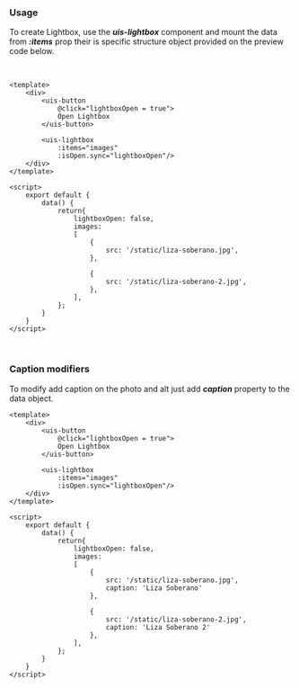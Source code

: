 ### Usage
To create Lightbox, use the ***uis-lightbox*** component and mount the data from
***:items*** prop their is specific structure object provided on the preview
code below.

&nbsp;
&nbsp;
&nbsp;

```vue
<template>
    <div>
        <uis-button
            @click="lightboxOpen = true">
            Open Lightbox
        </uis-button>

        <uis-lightbox
            :items="images"
            :isOpen.sync="lightboxOpen"/>
    </div>
</template>

<script>
    export default {
        data() {
            return{
                lightboxOpen: false,
                images:
                [
                    {
                        src: '/static/liza-soberano.jpg',
                    },

                    {
                        src: '/static/liza-soberano-2.jpg',
                    },
                ],
            };
        }
    }
</script>
```

&nbsp;
&nbsp;
&nbsp;

### Caption modifiers
To modify add caption on the photo and alt just add ***caption*** property
to the data object.

```vue
<template>
    <div>
        <uis-button
            @click="lightboxOpen = true">
            Open Lightbox
        </uis-button>

        <uis-lightbox
            :items="images"
            :isOpen.sync="lightboxOpen"/>
    </div>
</template>

<script>
    export default {
        data() {
            return{
                lightboxOpen: false,
                images:
                [
                    {
                        src: '/static/liza-soberano.jpg',
                        caption: 'Liza Soberano'
                    },

                    {
                        src: '/static/liza-soberano-2.jpg',
                        caption: 'Liza Soberano 2'
                    },
                ],
            };
        }
    }
</script>
```